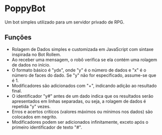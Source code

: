 # PoppyBot
Um bot simples utilizado para um servidor privado de RPG.

## Funções
- Rolagem de Dados simples e customizada em JavaScript com sintaxe inspirada no Bot Rollem.
- Ao receber uma mensagem, o robô verifica se ela contém uma rolagem de dados no início.
- O formato básico é "ydx", onde "y" é o número de dados e "x" é o número de faces do dado. Se "y" não for especificado, assume-se que é 1.
- Modificadores são adicionados com "+", indicando adição ao resultado final.
- O identificador "y#" antes de um dado indica que os resultados serão apresentados em linhas separadas, ou seja, a rolagem de dados é repetida "y" vezes.
- Erros e acertos críticos (valores máximos ou mínimos nos dados) são colocados em negrito.
- Modificadores podem ser adicionados infinitamente, exceto após o primeiro identificador de texto "#".
